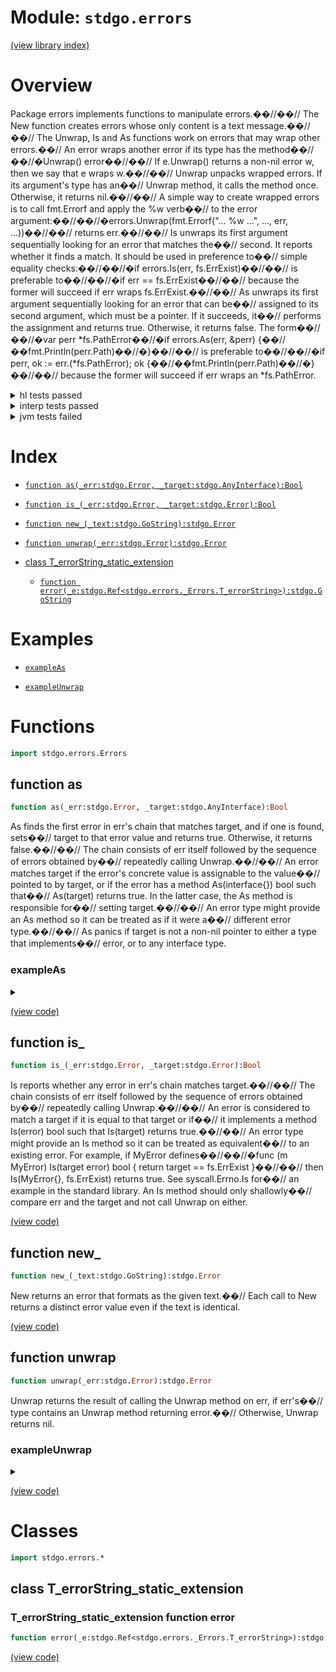 # Module: `stdgo.errors`

[(view library index)](../stdgo.md)


# Overview


Package errors implements functions to manipulate errors.��//��// The New function creates errors whose only content is a text message.��//��// The Unwrap, Is and As functions work on errors that may wrap other errors.��// An error wraps another error if its type has the method��//��//�Unwrap\(\) error��//��// If e.Unwrap\(\) returns a non\-nil error w, then we say that e wraps w.��//��// Unwrap unpacks wrapped errors. If its argument's type has an��// Unwrap method, it calls the method once. Otherwise, it returns nil.��//��// A simple way to create wrapped errors is to call fmt.Errorf and apply the %w verb��// to the error argument:��//��//�errors.Unwrap\(fmt.Errorf\("... %w ...", ..., err, ...\)\)��//��// returns err.��//��// Is unwraps its first argument sequentially looking for an error that matches the��// second. It reports whether it finds a match. It should be used in preference to��// simple equality checks:��//��//�if errors.Is\(err, fs.ErrExist\)��//��// is preferable to��//��//�if err == fs.ErrExist��//��// because the former will succeed if err wraps fs.ErrExist.��//��// As unwraps its first argument sequentially looking for an error that can be��// assigned to its second argument, which must be a pointer. If it succeeds, it��// performs the assignment and returns true. Otherwise, it returns false. The form��//��//�var perr \*fs.PathError��//�if errors.As\(err, &perr\) \{��//��fmt.Println\(perr.Path\)��//�\}��//��// is preferable to��//��//�if perr, ok := err.\(\*fs.PathError\); ok \{��//��fmt.Println\(perr.Path\)��//�\}��//��// because the former will succeed if err wraps an \*fs.PathError. 


<details><summary>hl tests passed</summary>
<p>

```
=== RUN   TestNewEqual
--- PASS: TestNewEqual (0.000128984451293945)
=== RUN   TestErrorMethod
--- PASS: TestErrorMethod (0.000593900680541992)
=== RUN   TestIs
--- PASS: TestIs (0.00062108039855957)
=== RUN   TestAs
--- PASS: TestAs (0.000577926635742188)
=== RUN   TestAsValidation
--- PASS: TestAsValidation (9.29832458496094e-05)
=== RUN   TestUnwrap
--- PASS: TestUnwrap (0.00018000602722168)
```
</p>
</details>

<details><summary>interp tests passed</summary>
<p>

```
=== RUN   TestNewEqual
--- PASS: TestNewEqual (0.000247955322265625)
=== RUN   TestErrorMethod
--- PASS: TestErrorMethod (3.0994415283203125e-05)
=== RUN   TestIs
--- PASS: TestIs (0.00031185150146484375)
=== RUN   TestAs
--- PASS: TestAs (0.00101900100708007812)
=== RUN   TestAsValidation
--- PASS: TestAsValidation (0.000112056732177734375)
=== RUN   TestUnwrap
--- PASS: TestUnwrap (0.000303983688354492188)
```
</p>
</details>

<details><summary>jvm tests failed</summary>
<p>

```
IO.Overflow("write_ui16")
```
</p>
</details>


# Index


- [`function as(_err:stdgo.Error, _target:stdgo.AnyInterface):Bool`](<#function-as>)

- [`function is_(_err:stdgo.Error, _target:stdgo.Error):Bool`](<#function-is_>)

- [`function new_(_text:stdgo.GoString):stdgo.Error`](<#function-new_>)

- [`function unwrap(_err:stdgo.Error):stdgo.Error`](<#function-unwrap>)

- [class T\_errorString\_static\_extension](<#class-t_errorstring_static_extension>)

  - [`function error(_e:stdgo.Ref<stdgo.errors._Errors.T_errorString>):stdgo.GoString`](<#t_errorstring_static_extension-function-error>)

# Examples


- [`exampleAs`](<#exampleas>)

- [`exampleUnwrap`](<#exampleunwrap>)

# Functions


```haxe
import stdgo.errors.Errors
```


## function as


```haxe
function as(_err:stdgo.Error, _target:stdgo.AnyInterface):Bool
```


As finds the first error in err's chain that matches target, and if one is found, sets��// target to that error value and returns true. Otherwise, it returns false.��//��// The chain consists of err itself followed by the sequence of errors obtained by��// repeatedly calling Unwrap.��//��// An error matches target if the error's concrete value is assignable to the value��// pointed to by target, or if the error has a method As\(interface\{\}\) bool such that��// As\(target\) returns true. In the latter case, the As method is responsible for��// setting target.��//��// An error type might provide an As method so it can be treated as if it were a��// different error type.��//��// As panics if target is not a non\-nil pointer to either a type that implements��// error, or to any interface type. 


### exampleAs


<details><summary></summary>
<p>


```haxe
function exampleAs():Void {
	{
		var __tmp__ = stdgo.os.Os.open(Go.str("non-existing")),
			_0:Ref<stdgo.os.Os.File> = __tmp__._0,
			_err:Error = __tmp__._1;
		if (_err != null) {
			var _pathError:Ref<stdgo.io.fs.Fs.PathError> = (null : Ref<stdgo.io.fs.Fs.PathError>);
			if (stdgo.errors.Errors.as(_err, Go.toInterface((_pathError : Ref<Ref<stdgo.io.fs.Fs.PathError>>)))) {
				stdgo.fmt.Fmt.println(Go.str("Failed at path:"), _pathError.path);
			} else {
				stdgo.fmt.Fmt.println(_err);
			};
		};
	};
}
```


</p>
</details>


[\(view code\)](<./Errors.hx#L185>)


## function is\_


```haxe
function is_(_err:stdgo.Error, _target:stdgo.Error):Bool
```


Is reports whether any error in err's chain matches target.��//��// The chain consists of err itself followed by the sequence of errors obtained by��// repeatedly calling Unwrap.��//��// An error is considered to match a target if it is equal to that target or if��// it implements a method Is\(error\) bool such that Is\(target\) returns true.��//��// An error type might provide an Is method so it can be treated as equivalent��// to an existing error. For example, if MyError defines��//��//�func \(m MyError\) Is\(target error\) bool \{ return target == fs.ErrExist \}��//��// then Is\(MyError\{\}, fs.ErrExist\) returns true. See syscall.Errno.Is for��// an example in the standard library. An Is method should only shallowly��// compare err and the target and not call Unwrap on either. 


[\(view code\)](<./Errors.hx#L139>)


## function new\_


```haxe
function new_(_text:stdgo.GoString):stdgo.Error
```


New returns an error that formats as the given text.��// Each call to New returns a distinct error value even if the text is identical. 


[\(view code\)](<./Errors.hx#L100>)


## function unwrap


```haxe
function unwrap(_err:stdgo.Error):stdgo.Error
```


Unwrap returns the result of calling the Unwrap method on err, if err's��// type contains an Unwrap method returning error.��// Otherwise, Unwrap returns nil. 


### exampleUnwrap


<details><summary></summary>
<p>


```haxe
function exampleUnwrap():Void {
	var _err1:Error = stdgo.errors.Errors.new_(Go.str("error1"));
	var _err2:Error = stdgo.fmt.Fmt.errorf(Go.str("error2: [%w]"), Go.toInterface(_err1));
	stdgo.fmt.Fmt.println(_err2);
	stdgo.fmt.Fmt.println(stdgo.errors.Errors.unwrap(_err2));
}
```


</p>
</details>


[\(view code\)](<./Errors.hx#L109>)


# Classes


```haxe
import stdgo.errors.*
```


## class T\_errorString\_static\_extension


 


### T\_errorString\_static\_extension function error


```haxe
function error(_e:stdgo.Ref<stdgo.errors._Errors.T_errorString>):stdgo.GoString
```


 


[\(view code\)](<./Errors.hx#L242>)


